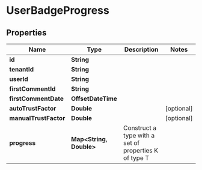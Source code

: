 

# UserBadgeProgress


## Properties

| Name | Type | Description | Notes |
|------------ | ------------- | ------------- | -------------|
|**id** | **String** |  |  |
|**tenantId** | **String** |  |  |
|**userId** | **String** |  |  |
|**firstCommentId** | **String** |  |  |
|**firstCommentDate** | **OffsetDateTime** |  |  |
|**autoTrustFactor** | **Double** |  |  [optional] |
|**manualTrustFactor** | **Double** |  |  [optional] |
|**progress** | **Map&lt;String, Double&gt;** | Construct a type with a set of properties K of type T |  |



